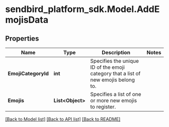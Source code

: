 
# sendbird_platform_sdk.Model.AddEmojisData

## Properties

Name | Type | Description | Notes
------------ | ------------- | ------------- | -------------
**EmojiCategoryId** | **int** | Specifies the unique ID of the emoji category that a list of new emojis belong to. | 
**Emojis** | **List&lt;Object&gt;** | Specifies a list of one or more new emojis to register. | 

[[Back to Model list]](../README.md#documentation-for-models)
[[Back to API list]](../README.md#documentation-for-api-endpoints)
[[Back to README]](../README.md)

